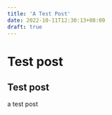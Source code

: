 ```yaml
---
title: 'A Test Post'
date: 2022-10-11T12:30:13+08:00
draft: true
---
```


# Test post

## Test post

a test post
